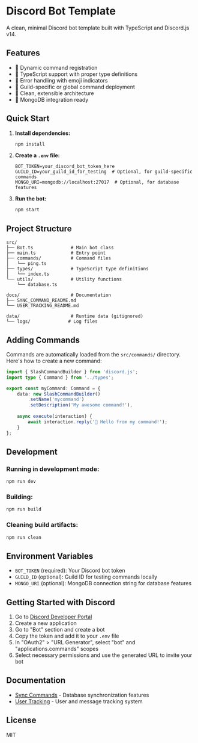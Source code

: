 # Discord Bot Template

A clean, minimal Discord bot template built with TypeScript and Discord.js v14.

## Features

- 🔹 Dynamic command registration
- 🔹 TypeScript support with proper type definitions
- 🔹 Error handling with emoji indicators
- 🔹 Guild-specific or global command deployment
- 🔹 Clean, extensible architecture
- 🔹 MongoDB integration ready

## Quick Start

1. **Install dependencies:**
   ```bash
   npm install
   ```

2. **Create a `.env` file:**
   ```env
   BOT_TOKEN=your_discord_bot_token_here
   GUILD_ID=your_guild_id_for_testing  # Optional, for guild-specific commands
   MONGO_URI=mongodb://localhost:27017  # Optional, for database features
   ```

3. **Run the bot:**
   ```bash
   npm start
   ```

## Project Structure

```
src/
├── Bot.ts              # Main bot class
├── main.ts             # Entry point
├── commands/           # Command files
│   └── ping.ts
├── types/              # TypeScript type definitions
│   └── index.ts
└── utils/              # Utility functions
    └── database.ts

docs/                   # Documentation
├── SYNC_COMMAND_README.md
└── USER_TRACKING_README.md

data/                   # Runtime data (gitignored)
└── logs/              # Log files
```

## Adding Commands

Commands are automatically loaded from the `src/commands/` directory. Here's how to create a new command:

```typescript
import { SlashCommandBuilder } from 'discord.js';
import type { Command } from '../types';

export const myCommand: Command = {
    data: new SlashCommandBuilder()
        .setName('mycommand')
        .setDescription('My awesome command!'),
    
    async execute(interaction) {
        await interaction.reply('🔹 Hello from my command!');
    }
};
```

## Development

### Running in development mode:
```bash
npm run dev
```

### Building:
```bash
npm run build
```

### Cleaning build artifacts:
```bash
npm run clean
```

## Environment Variables

- `BOT_TOKEN` (required): Your Discord bot token
- `GUILD_ID` (optional): Guild ID for testing commands locally
- `MONGO_URI` (optional): MongoDB connection string for database features

## Getting Started with Discord

1. Go to [Discord Developer Portal](https://discord.com/developers/applications)
2. Create a new application
3. Go to "Bot" section and create a bot
4. Copy the token and add it to your `.env` file
5. In "OAuth2" > "URL Generator", select "bot" and "applications.commands" scopes
6. Select necessary permissions and use the generated URL to invite your bot

## Documentation

- [Sync Commands](docs/SYNC_COMMAND_README.md) - Database synchronization features
- [User Tracking](docs/USER_TRACKING_README.md) - User and message tracking system

## License

MIT

